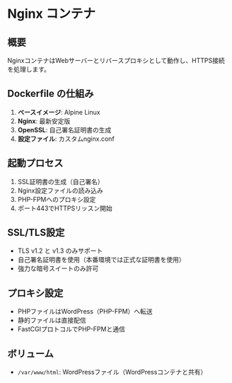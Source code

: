 # Nginx コンテナ

## 概要
NginxコンテナはWebサーバーとリバースプロキシとして動作し、HTTPS接続を処理します。

## Dockerfile の仕組み
1. **ベースイメージ**: Alpine Linux
2. **Nginx**: 最新安定版
3. **OpenSSL**: 自己署名証明書の生成
4. **設定ファイル**: カスタムnginx.conf

## 起動プロセス
1. SSL証明書の生成（自己署名）
2. Nginx設定ファイルの読み込み
3. PHP-FPMへのプロキシ設定
4. ポート443でHTTPSリッスン開始

## SSL/TLS設定
- TLS v1.2 と v1.3 のみサポート
- 自己署名証明書を使用（本番環境では正式な証明書を使用）
- 強力な暗号スイートのみ許可

## プロキシ設定
- PHPファイルはWordPress（PHP-FPM）へ転送
- 静的ファイルは直接配信
- FastCGIプロトコルでPHP-FPMと通信

## ボリューム
- `/var/www/html`: WordPressファイル（WordPressコンテナと共有）